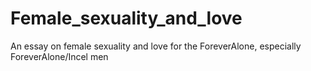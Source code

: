 # Female_sexuality_and_love
An essay on female sexuality and love for the ForeverAlone, especially ForeverAlone/Incel men
